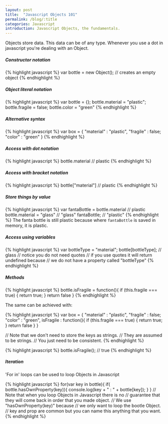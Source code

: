 ```yaml
---
layout: post
title:  "Javascript Objects 101"
permalink: /blog/:title
categories: Javascript
introduction: Javascript Objects, the fundamentals.
---
```


Objects store data. This data can be of any type.
Whenever you use a dot in javascript you're dealing with an Object.

##### Constructor notation

{% highlight javascript %}
var bottle = new Object();
// creates an empty object
{% endhighlight %}

##### Object literal notation

{% highlight javascript %}
var bottle = {};
bottle.material = "plastic";
bottle.fragile = false;
bottle.color = "green"
{% endhighlight %}

##### Alternative syntax

{% highlight javascript %}
var box = {
  "material" : "plastic",
  "fragile" : false;
  "color" : "green"
}
{% endhighlight %}

##### Access with dot notation

{% highlight javascript %}
bottle.material
// plastic
{% endhighlight %}

##### Access with bracket notation

{% highlight javascript %}
bottle["material"]
// plastic
{% endhighlight %}

##### Store things by value

{% highlight javascript %}
var fantaBottle = bottle.material
// plastic
bottle.material = "glass"
// "glass"
fantaBottle;
// "plastic"
{% endhighlight %}
The fanta bottle is still plastic because where ```fantaBottle``` is saved in memory, it is plastic.

##### Access using variables

{% highlight javascript %}
var bottleType = "material";
bottle[bottleType];
// glass
// notice you do not need quotes
// if you use quotes it will return undefined because
// we do not have a property called "bottleType"
{% endhighlight %}

##### Methods

{% highlight javascript %}
bottle.isFragile = function(){
  if  (this.fragile === true)  {
    return true;
  }
  return false
}
{% endhighlight %}

The same can be achieved with:

{% highlight javascript %}
var box = {
  "material"  : "plastic",
  "fragile"   : false;
  "color"     : "green",
  isFragile : function(){
                if  (this.fragile === true)  {
                  return true;
                  }
                return false
                  }
}

// Note that we don't need to store the keys as strings.
// They are assumed to be strings.
// You just need to be consistent.
{% endhighlight %}

{% highlight javascript %}
bottle.isFragile();
// true
{% endhighlight %}

##### Iteration

'For in' loops can be used to loop Objects in Javascript

{% highlight javascript %}
for(var key in bottle){
  if( bottle.hasOwnProperty(key)){
    console.log(key + " : " + bottle[key]);
  }
}
// Note that when you loop Objects in Javascript there is no
// guarantee that they will come back in order that you made object.
// We use "hasOwnProperty(key)" because
// we only want to loop the bootle Object.
// key and prop are common but you can name this anything that you want.
{% endhighlight %}
